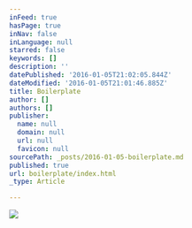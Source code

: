 ```yaml
---
inFeed: true
hasPage: true
inNav: false
inLanguage: null
starred: false
keywords: []
description: ''
datePublished: '2016-01-05T21:02:05.844Z'
dateModified: '2016-01-05T21:01:46.885Z'
title: Boilerplate
author: []
authors: []
publisher:
  name: null
  domain: null
  url: null
  favicon: null
sourcePath: _posts/2016-01-05-boilerplate.md
published: true
url: boilerplate/index.html
_type: Article

---
```

![](https://the-grid-user-content.s3-us-west-2.amazonaws.com/9e40d4ed-4bc1-4631-8c2f-68f4ad6cba1e.png)